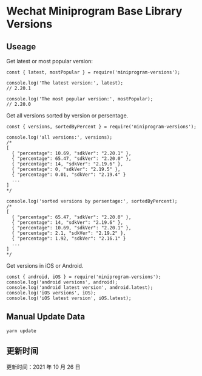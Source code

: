 
# Wechat Miniprogram Base Library Versions

## Useage

Get latest or most popular version:

```;
const { latest, mostPopular } = require('miniprogram-versions');

console.log('The latest version:', latest);
// 2.20.1

console.log('The most popular version:', mostPopular);
// 2.20.0

```

Get all versions sorted by version or persentage.

```
const { versions, sortedByPercent } = require('miniprogram-versions');

console.log('all versions:', versions);
/*
[
  { "percentage": 10.69, "sdkVer": "2.20.1" },
  { "percentage": 65.47, "sdkVer": "2.20.0" },
  { "percentage": 14, "sdkVer": "2.19.6" },
  { "percentage": 0, "sdkVer": "2.19.5" },
  { "percentage": 0.01, "sdkVer": "2.19.4" }
  ...
]
*/

console.log('sorted versions by persentage:', sortedByPercent);
/*
[
  { "percentage": 65.47, "sdkVer": "2.20.0" },
  { "percentage": 14, "sdkVer": "2.19.6" },
  { "percentage": 10.69, "sdkVer": "2.20.1" },
  { "percentage": 2.1, "sdkVer": "2.19.2" },
  { "percentage": 1.92, "sdkVer": "2.16.1" }
  ...
]
*/
```

Get versions in iOS or Android.

```
const { android, iOS } = require('miniprogram-versions');
console.log('android versions', android);
console.log('android latest version', android.latest);
console.log('iOS versions', iOS);
console.log('iOS latest version', iOS.latest);
```

## Manual Update Data

```
yarn update
```

## 更新时间

更新时间：2021 年 10 月 26 日
